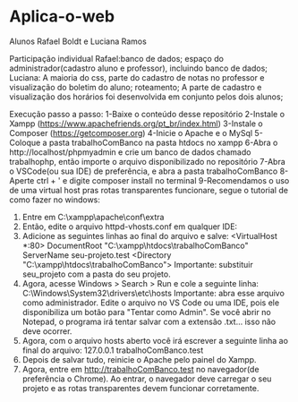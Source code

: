 # Aplica-o-web

Alunos Rafael Boldt e Luciana Ramos

Participação individual
Rafael:banco de dados; espaço do administrador(cadastro aluno e professor), incluindo banco de dados;
Luciana: A maioria do css, parte do cadastro de notas no professor e visualização do boletim do aluno; roteamento;
A parte de cadastro e visualização dos horários foi desenvolvida em conjunto pelos dois alunos;


Execução passo a passo:
1-Baixe o conteúdo desse repositório
2-Instale o Xampp (https://www.apachefriends.org/pt_br/index.html)
3-Instale o Composer (https://getcomposer.org)
4-Inicie o Apache e o MySql
5-Coloque a pasta trabalhoComBanco na pasta htdocs no xampp
6-Abra o http://localhost/phpmyadmin e crie um banco de dados chamado trabalhophp, então importe o arquivo disponibilizado no repositório
7-Abra o VSCode(ou sua IDE) de preferência, e abra a pasta trabalhoComBanco
8-Aperte ctrl + ' e digite composer install no terminal
9-Recomendamos o uso de uma virtual host pras rotas transparentes funcionare, segue o tutorial de como fazer no windows:
  1. Entre em C:\xampp\apache\conf\extra
  2. Então, edite o arquivo httpd-vhosts.conf em qualquer IDE:
  3. Adicione as seguintes linhas ao final do arquivo e salve:
    <VirtualHost *:80>
    DocumentRoot "C:\xampp\htdocs\trabalhoComBanco"
    ServerName seu-projeto.test
    <Directory "C:\xampp\htdocs\trabalhoComBanco">
    </Directory>
    </VirtualHost>
    Importante: substituir seu_projeto com a pasta do seu projeto.
  4. Agora, acesse Windows > Search > Run e cole a seguinte linha:
    C:\Windows\System32\drivers\etc\hosts
    Importante: abra esse arquivo como administrador. Edite o arquivo no VS Code ou uma IDE,
    pois ele disponibiliza um botão para "Tentar como Admin". Se você abrir no Notepad, o
    programa irá tentar salvar com a extensão .txt... isso não deve ocorrer.
  5. Agora, com o arquivo hosts aberto você irá escrever a seguinte linha ao final do arquivo:
    127.0.0.1 trabalhoComBanco.test
  6. Depois de salvar tudo, reinicie o Apache pelo painel do Xampp.
  7. Agora, entre em http://trabalhoComBanco.test no navegador(de preferência o Chrome). Ao entrar, o navegador deve
  carregar o seu projeto e as rotas transparentes devem funcionar corretamente.
